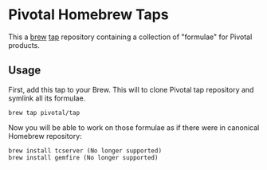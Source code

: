 # Pivotal Homebrew Taps

This a [brew](https://github.com/mxcl/homebrew) [tap](https://github.com/Homebrew/homebrew/tree/master/share/doc/homebrew#readme) repository containing a collection of "formulae" for Pivotal products. 

## Usage

First, add this tap to your Brew. This will to clone Pivotal tap repository and symlink all its formulae.

    brew tap pivotal/tap

Now you will be able to work on those formulae as if there were in canonical Homebrew repository:

    brew install tcserver (No longer supported)
    brew install gemfire (No longer supported)
